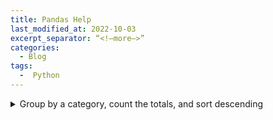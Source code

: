 ```yaml
---
title: Pandas Help
last_modified_at: 2022-10-03
excerpt_separator: “<!—more—>”
categories:
  - Blog   
tags:  
  -  Python  
---
```

<details>
<summary>Group by a category, count the totals, and sort descending</summary>
 
```python
df.groupby('col1', as_index = False).size().sort_values(ascending=False)
lemurs.groupby('taxon', as_index = False).size().sort_values(by='size',ascending=False)
```
</details>
